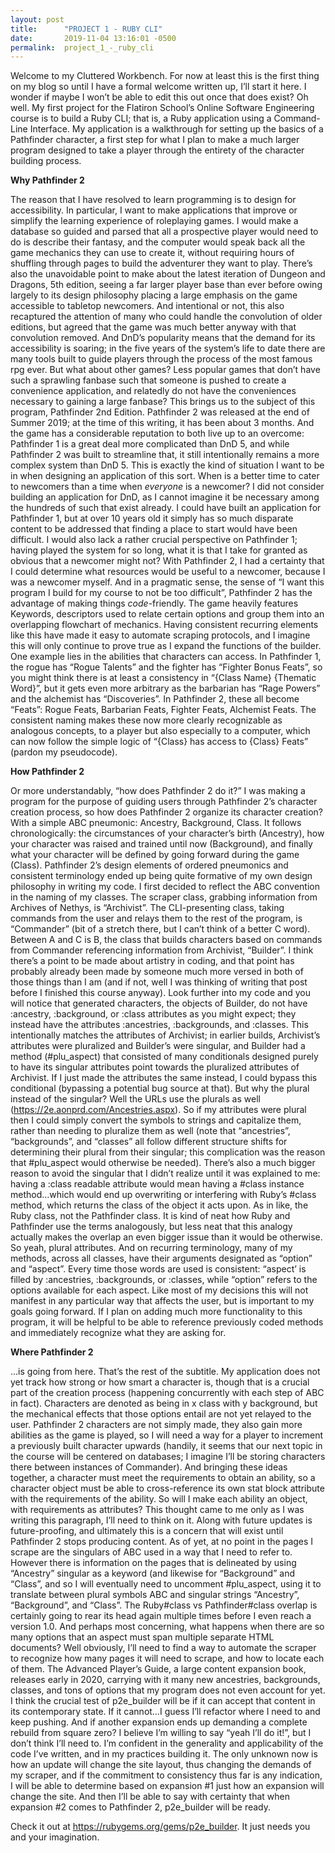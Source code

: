 ```yaml
---
layout: post
title:      "PROJECT 1 - RUBY CLI"
date:       2019-11-04 13:16:01 -0500
permalink:  project_1_-_ruby_cli
---
```



Welcome to my Cluttered Workbench. For now at least this is the first thing on my blog so until I have a formal welcome written up, I’ll start it here. I wonder if maybe I won’t be able to edit this out once that does exist? Oh well.
My first project for the Flatiron School’s Online Software Engineering course is to build a Ruby CLI; that is, a Ruby application using a Command-Line Interface. My application is a walkthrough for setting up the basics of a Pathfinder character, a first step for what I plan to make a much larger program designed to take a player through the entirety of the character building process.

**Why Pathfinder 2**

The reason that I have resolved to learn programming is to design for accessibility. In particular, I want to make applications that improve or simplify the learning experience of roleplaying games. I would make a database so guided and parsed that all a prospective player would need to do is describe their fantasy, and the computer would speak back all the game mechanics they can use to create it, without requiring hours of shuffling through pages to build the adventurer they want to play. There’s also the unavoidable point to make about the latest iteration of Dungeon and Dragons, 5th edition, seeing a far larger player base than ever before owing largely to its design philosophy placing a large emphasis on the game accessible to tabletop newcomers. And intentional or not, this also recaptured the attention of many who could handle the convolution of older editions, but agreed that the game was much better anyway with that convolution removed. 
And DnD’s popularity means that the demand for its accessibility is soaring; in the five years of the system’s life to date there are many tools built to guide players through the process of the most famous rpg ever. But what about other games? Less popular games that don’t have such a sprawling fanbase such that someone is pushed to create a convenience application, and relatedly do not have the conveniences necessary to gaining a large fanbase? This brings us to the subject of this program, Pathfinder 2nd Edition.
Pathfinder 2 was released at the end of Summer 2019; at the time of this writing, it has been about 3 months. And the game has a considerable reputation to both live up to an overcome: Pathfinder 1 is a great deal more complicated than DnD 5, and while Pathfinder 2 was built to streamline that, it still intentionally remains a more complex system than DnD 5. This is exactly the kind of situation I want to be in when designing an application of this sort. When is a better time to cater to newcomers than a time when *everyone* is a newcomer?
I did not consider building an application for DnD, as I cannot imagine it be necessary among the hundreds of such that exist already. I could have built an application for Pathfinder 1, but at over 10 years old it simply has so much disparate content to be addressed that finding a place to start would have been difficult. I would also lack a rather crucial perspective on Pathfinder 1; having played the system for so long, what it is that I take for granted as obvious that a newcomer might not? With Pathfinder 2, I had a certainty that I could determine what resources would be useful to a newcomer, because I was a newcomer myself.
And in a pragmatic sense, the sense of “I want this program I build for my course to not be too difficult”, Pathfinder 2 has the advantage of making things *code*-friendly. The game heavily features Keywords, descriptors used to relate certain options and group them into an overlapping flowchart of mechanics. Having consistent recurring elements like this have made it easy to automate scraping protocols, and I imagine this will only continue to prove true as I expand the functions of the builder.
One example lies in the abilities that characters can access. In Pathfinder 1, the rogue has “Rogue Talents” and the fighter has “Fighter Bonus Feats”, so you might think there is at least a consistency in “{Class Name} {Thematic Word}”, but it gets even more arbitrary as the barbarian has “Rage Powers” and the alchemist has “Discoveries”. In Pathfinder 2, these all become “Feats”: Rogue Feats, Barbarian Feats, Fighter Feats, Alchemist Feats. The consistent naming makes these now more clearly recognizable as analogous concepts, to a player but also especially to a computer, which can now follow the simple logic of “{Class} has access to {Class} Feats” (pardon my pseudocode).

**How Pathfinder 2**

Or more understandably, “how does Pathfinder 2 do it?” I was making a program for the purpose of guiding users through Pathfinder 2’s character creation process, so how does Pathfinder 2 organize its character creation? With a simple ABC pneumonic: Ancestry, Background, Class. It follows chronologically: the circumstances of your character’s birth (Ancestry), how your character was raised and trained until now (Background), and finally what your character will be defined by going forward during the game (Class). Pathfinder 2’s design elements of ordered pneumonics and consistent terminology ended up being quite formative of my own design philosophy in writing my code.
I first decided to reflect the ABC convention in the naming of my classes. The scraper class, grabbing information from Archives of Nethys, is “Archivist”. The CLI-presenting class, taking commands from the user and relays them to the rest of the program, is “Commander” (bit of a stretch there, but I can’t think of a better C word). Between A and C is B, the class that builds characters based on commands from Commander referencing information from Archivist, “Builder”. I think there’s a point to be made about artistry in coding, and that point has probably already been made by someone much more versed in both of those things than I am (and if not, well I was thinking of writing that post before I finished this course anyway).
Look further into my code and you will notice that generated characters, the objects of Builder, do not have :ancestry, :background, or :class attributes as you might expect; they instead have the attributes :ancestries, :backgrounds, and :classes. This intentionally matches the attributes of Archivist; in earlier builds, Archivist’s attributes were pluralized and Builder’s were singular, and Builder had a method (#plu_aspect) that consisted of many conditionals designed purely to have its singular attributes point towards the pluralized attributes of Archivist. If I just made the attributes the same instead, I could bypass this conditional (bypassing a potential bug source at that).
But why the plural instead of the singular? Well the URLs use the plurals as well (https://2e.aonprd.com/Ancestries.aspx). So if my attributes were plural then I could simply convert the symbols to strings and capitalize them, rather than needing to pluralize them as well (note that “ancestries”, “backgrounds”, and “classes” all follow different structure shifts for determining their plural from their singular; this complication was the reason that #plu_aspect would otherwise be needed).
There’s also a much bigger reason to avoid the singular that I didn’t realize until it was explained to me: having a :class readable attribute would mean having a #class instance method…which would end up overwriting or interfering with Ruby’s #class method, which returns the class of the object it acts upon. As in like, the Ruby class, not the Pathfinder class. It is kind of neat how Ruby and Pathfinder use the terms analogously, but less neat that this analogy actually makes the overlap an even bigger issue than it would be otherwise. So yeah, plural attributes.
And on recurring terminology, many of my methods, across all classes, have their arguments designated as “option” and “aspect”. Every time those words are used is consistent: “aspect’ is filled by :ancestries, :backgrounds, or :classes, while “option” refers to the options available for each aspect. Like most of my decisions this will not manifest in any particular way that affects the user, but is important to my goals going forward. If I plan on adding much more functionality to this program, it will be helpful to be able to reference previously coded methods and immediately recognize what they are asking for.

**Where Pathfinder 2**

…is going from here. That’s the rest of the subtitle.
My application does not yet track how strong or how smart a character is, though that is a crucial part of the creation process (happening concurrently with each step of ABC in fact). Characters are denoted as being in x class with y background, but the mechanical effects that those options entail are not yet relayed to the user. Pathfinder 2 characters are not simply made, they also gain more abilities as the game is played, so I will need a way for a player to increment a previously built character upwards (handily, it seems that our next topic in the course will be centered on databases; I imagine I’ll be storing characters there between instances of Commander). And bringing these ideas together, a character must meet the requirements to obtain an ability, so a character object must be able to cross-reference its own stat block attribute with the requirements of the ability. So will I make each ability an object, with requirements as attributes? This thought came to me only as I was writing this paragraph, I’ll need to think on it.
Along with future updates is future-proofing, and ultimately this is a concern that will exist until Pathfinder 2 stops producing content. As of yet, at no point in the pages I scrape are the singulars of ABC used in a way that I need to refer to. However there is information on the pages that is delineated by using “Ancestry” singular as a keyword (and likewise for “Background” and “Class”, and so I will eventually need to uncomment #plu_aspect, using it to translate between plural symbols ABC and singular strings “Ancestry”, “Background”, and “Class”. The Ruby#class vs Pathfinder#class overlap is certainly going to rear its head again multiple times before I even reach a version 1.0. And perhaps most concerning, what happens when there are so many options that an aspect must span multiple separate HTML documents? Well obviously, I’ll need to find a way to automate the scraper to recognize how many pages it will need to scrape, and how to locate each of them.
The Advanced Player’s Guide, a large content expansion book, releases early in 2020, carrying with it many new ancestries, backgrounds, classes, and tons of options that my program does not even account for yet.
I think the crucial test of p2e_builder will be if it can accept that content in its contemporary state. If it cannot…I guess I’ll refactor where I need to and keep pushing. And if another expansion ends up demanding a complete rebuild from square zero? I believe I’m willing to say “yeah I’ll do it!”, but I don’t think I’ll need to. I’m confident in the generality and applicability of the code I’ve written, and in my practices building it. The only unknown now is how an update will change the site layout, thus changing the demands of my scraper, and if the commitment to consistency thus far is any indication, I will be able to determine based on expansion #1 just how an expansion will change the site. And then I’ll be able to say with certainty that when expansion #2 comes to Pathfinder 2, p2e_builder will be ready.

Check it out at https://rubygems.org/gems/p2e_builder. It just needs you and your imagination.

